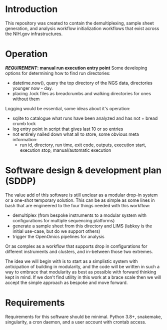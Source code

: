 # Introduction

This repository was created to contain the demultiplexing, sample sheet generation, and analysis workflow 
initialization workflows that exist across the NIH.gov infrastructures.

# Operation
__*REQUIREMENT*: manual run execution entry point__
Some developing options for determining how to find run directories:
- datetime.now(), query the top directory of the NGS data, directories younger now - day.
- placing .lock files as breadcrumbs and walking directories for ones without them

Logging would be essential, some ideas about it's operation:
- sqlite to catalogue what runs have been analyzed and has not + bread crumb lock
- log entry point in script that gives last 10 or so entries
- not entirely nailed down what all to store, some obvious meta information:
    - run id, directory, run time, exit code, outputs, execution start, execution stop, manual/automatic execution

# Software design & development plan (SDDP)

The value add of this software is still unclear as a modular drop-in system or a one-shot temporary solution. 
This can be as simple as some lines in bash that are engineered to
the four things needed with this workflow:
- demultiplex (from bespoke instruments to a modular system with configurations for multiple sequencing platforms)
- generate a sample sheet from this directory and LIMS (labkey is the initial use-case, but do we support others)
- trigger the OpenOmics pipelines for analysis

Or as complex as a workflow that supports drop in configurations for different instruments and clusters, and 
in-between those two extremes. 

The idea we will begin with is to start as a simplistic system with anticipation of building in modularity, and the code 
will be written in such a way to embrace that modularity as best as possible with forward thinking kept in mind. If we
don't find utility in this work at a brace scale then we will accept the simple approach as bespoke and move forward.

# Requirements

Requirements for this software should be minimal. Python 3.8+, snakemake, singularity, a cron daemon, and a 
user account with crontab access.